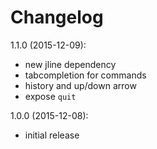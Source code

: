 Changelog
=========

1.1.0 (2015-12-09):
* new jline dependency
 * tabcompletion for commands
 * history and up/down arrow
* expose `quit`

1.0.0 (2015-12-08):
* initial release
